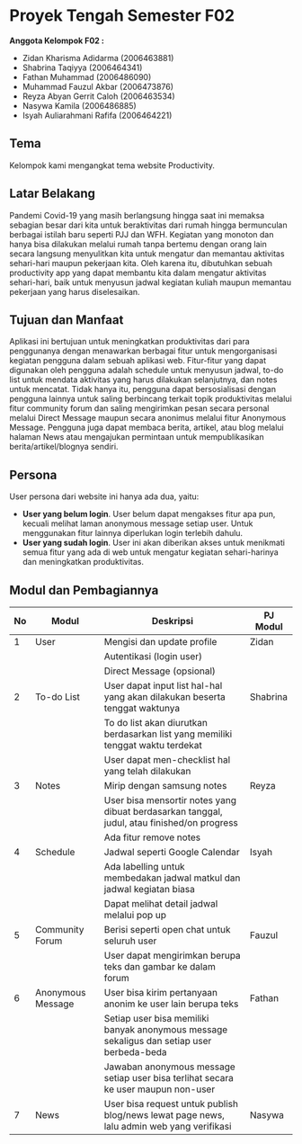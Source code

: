 # Proyek Tengah Semester F02

**Anggota Kelompok F02 :**
- Zidan Kharisma Adidarma (2006463881)
- Shabrina Taqiyya (2006464341)
- Fathan Muhammad (2006486090)
- Muhammad Fauzul Akbar (2006473876)
- Reyza Abyan Gerrit Caloh (2006463534)
- Nasywa Kamila (2006486885)
- Isyah Auliarahmani Rafifa (2006464221)

## Tema
Kelompok kami mengangkat tema website Productivity.

## Latar Belakang
Pandemi Covid-19 yang masih berlangsung hingga saat ini memaksa sebagian besar dari kita untuk beraktivitas dari rumah hingga bermunculan berbagai istilah baru seperti PJJ dan WFH. Kegiatan yang monoton dan hanya bisa dilakukan melalui rumah tanpa bertemu dengan orang lain secara langsung menyulitkan kita untuk mengatur dan memantau aktivitas sehari-hari maupun pekerjaan kita. Oleh karena itu, dibutuhkan sebuah productivity app yang dapat membantu kita dalam mengatur aktivitas sehari-hari, baik untuk menyusun jadwal kegiatan kuliah maupun memantau pekerjaan yang harus diselesaikan.  

## Tujuan dan Manfaat
Aplikasi ini bertujuan untuk meningkatkan produktivitas dari para penggunanya dengan menawarkan berbagai fitur untuk mengorganisasi kegiatan pengguna dalam sebuah aplikasi web. Fitur-fitur yang dapat digunakan oleh pengguna adalah schedule untuk menyusun jadwal, to-do list untuk mendata aktivitas yang harus dilakukan selanjutnya, dan notes untuk mencatat. Tidak hanya itu, pengguna dapat bersosialisasi dengan pengguna lainnya untuk saling berbincang terkait topik produktivitas melalui fitur community forum dan saling mengirimkan pesan secara personal melalui Direct Message maupun secara anonimus melalui fitur Anonymous Message. Pengguna juga dapat membaca berita, artikel, atau blog melalui halaman News atau mengajukan permintaan untuk mempublikasikan berita/artikel/blognya sendiri.

## Persona
User persona dari website ini hanya ada dua, yaitu:
- **User yang belum login**. User belum dapat mengakses fitur apa pun, kecuali melihat laman anonymous message setiap user. Untuk menggunakan fitur lainnya diperlukan login terlebih dahulu.
- **User yang sudah login**. User ini akan diberikan akses untuk menikmati semua fitur yang ada di web untuk mengatur kegiatan sehari-harinya dan meningkatkan produktivitas. 

## Modul dan Pembagiannya
|No |Modul            |Deskripsi                                                                                  |PJ Modul|
|---|-----------------|-------------------------------------------------------------------------------------------|--------|
|1  |User             |Mengisi dan update profile                                                                 |Zidan   |
|   |                 |Autentikasi (login user)                                                                   |        |
|   |                 |Direct Message (opsional)                                                                  |        |
|2  |To-do List       |User dapat input list hal-hal yang akan dilakukan beserta tenggat waktunya                 |Shabrina|
|   |                 |To do list akan diurutkan berdasarkan list yang memiliki tenggat waktu terdekat            |        |
|   |                 |User dapat men-checklist hal yang telah dilakukan                                          |        |
|3  |Notes            |Mirip dengan samsung notes                                                                 |Reyza   |
|   |                 |User bisa mensortir notes yang dibuat berdasarkan tanggal, judul, atau finished/on progress|        | 
|   |                 |Ada fitur remove notes                                                                     |        |
|4  |Schedule         |Jadwal seperti Google Calendar                                                             |Isyah   |
|   |                 |Ada labelling untuk membedakan jadwal matkul dan jadwal kegiatan biasa                     |        |
|   |                 |Dapat melihat detail jadwal melalui pop up                                                 |        |
|5  |Community Forum  |Berisi seperti open chat untuk seluruh user                                                |Fauzul  |
|   |                 |User dapat mengirimkan berupa teks dan gambar ke dalam forum                               |        |
|6  |Anonymous Message|User bisa kirim pertanyaan anonim ke user lain berupa teks                          |Fathan  |
|   |                 |Setiap user bisa memiliki banyak anonymous message sekaligus dan setiap user berbeda-beda  |        |
|   |                 |Jawaban anonymous message setiap user bisa terlihat secara ke user maupun non-user         |        |
|7  |News             |User bisa request untuk publish blog/news lewat page news, lalu admin web yang verifikasi  |Nasywa  |
